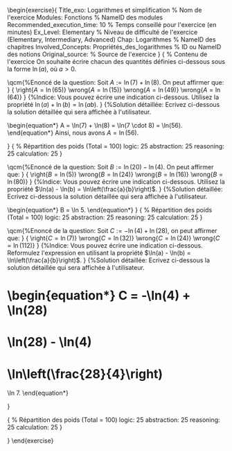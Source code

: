 \begin{exercise}{
Title_exo: Logarithmes et simplification % Nom de l'exercice
Modules: Fonctions % NameID des modules
Recommended_execution_time: 10 % Temps conseillé pour l'exercice (en minutes)
Ex_Level: Elementary % Niveau de difficulté de l'exercice (Elementary, Intermediary, Advanced)
Chap: Logarithmes % NameID des chapitres
Involved_Concepts: Propriétés_des_logarithmes % ID ou NameID des notions
Original_source: % Source de l'exercice
}
{
% Contenu de l'exercice
On souhaite écrire chacun des quantités définies ci-dessous sous la forme $\ln(a)$, où $a>0$.

\qcm{%Enoncé de la question: 
Soit $A:=\ln(7) + \ln(8)$. On peut affirmer que:
}
{
\right{$A = \ln(65)$}
\wrong{$A = \ln(15)$}
\wrong{$A = \ln(49)$}
\wrong{$A = \ln(64)$}
}
{%Indice: Vous pouvez écrire une indication ci-dessous.
Utilisez la propriété $\ln(a) + \ln(b) = \ln(ab)$.
}
{%Solution détaillée: Ecrivez ci-dessous la solution détaillée qui sera affichée à l'utilisateur.
  
\begin{equation*}
A = 
\ln(7) + \ln(8) 
= \ln(7 \cdot 8) 
= \ln(56). 
\end{equation*}
 Ainsi, nous avons $A = \ln(56)$.

}
{
% Répartition des poids (Total = 100)
logic: 25
abstraction: 25
reasoning: 25
calculation: 25
}

\qcm{%Enoncé de la question: 
Soit $B:=\ln(20) - \ln(4)$. On peut affirmer que:
}
{
\right{$B =\ln(5)$}
\wrong{$B =\ln(24)$}
\wrong{$B =\ln(16)$}
\wrong{$B =\ln(80)$}
}
{%Indice: Vous pouvez écrire une indication ci-dessous.
Utilisez la propriété $\ln(a) - \ln(b) = \ln\left(\frac{a}{b}\right)$.
}
{%Solution détaillée: Ecrivez ci-dessous la solution détaillée qui sera affichée à l'utilisateur.

\begin{equation*}
B = 
\ln 5. 
\end{equation*}
}
{
% Répartition des poids (Total = 100)
logic: 25
abstraction: 25
reasoning: 25
calculation: 25
}

\qcm{%Enoncé de la question: 
Soit $C:=-\ln(4) + \ln(28)$, on peut affirmer que:
}
{
\right{$C =\ln(7)$}
\wrong{$C =\ln(32)$}
\wrong{$C =\ln(24)$}
\wrong{$C =\ln(112)$}
}
{%Indice: Vous pouvez écrire une indication ci-dessous.
Reformulez l'expression en utilisant la propriété $\ln(a) - \ln(b) = \ln\left(\frac{a}{b}\right)$.
}
{%Solution détaillée: Ecrivez ci-dessous la solution détaillée qui sera affichée à l'utilisateur.
  
\begin{equation*}
C =
 -\ln(4) + \ln(28) 
=
 \ln(28) - \ln(4) 
=
 \ln\left(\frac{28}{4}\right) 
=
 \ln 7.
\end{equation*}

}

{
% Répartition des poids (Total = 100)
logic: 25
abstraction: 25
reasoning: 25
calculation: 25
}

}
\end{exercise}
